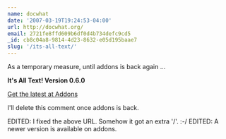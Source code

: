 ```yaml
---
name: docwhat
date: '2007-03-19T19:24:53-04:00'
url: http://docwhat.org/
email: 2721fe8ffd609b6df0d4b734defc9cd5
_id: cb8c04a8-9814-4d23-8632-e05d195baae7
slug: '/its-all-text/'
---
```


As a temporary measure, until addons is back again ...

<b>It's All Text! Version 0.6.0</b>

<a href="https://addons.mozilla.org/en-US/firefox/addon/4125" rel="nofollow">Get
the latest at Addons</a>

I'll delete this comment once addons is back.

EDITED: I fixed the above URL. Somehow it got an extra '/'. :-/ EDITED: A
newer version is available on addons.
